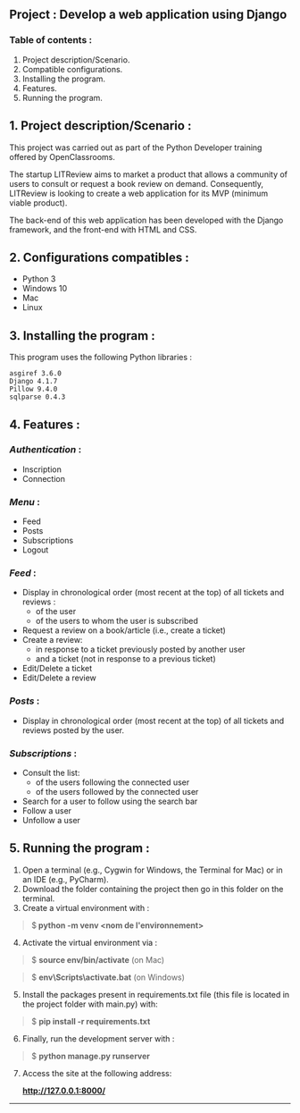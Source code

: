 ## Project : Develop a web application using Django

### Table of contents :
1. Project description/Scenario.
2. Compatible configurations.
3. Installing the program.
4. Features.
5. Running the program.

## 1. Project description/Scenario :

This project was carried out as part of the Python Developer training offered by OpenClassrooms.

The startup LITReview aims to market a product that allows a community of users to consult or 
request a book review on demand. Consequently, LITReview is looking to create a web application 
for its MVP (minimum viable product).

The back-end of this web application has been developed with the Django framework, 
and the front-end with HTML and CSS.

## 2. Configurations compatibles :

* Python 3
* Windows 10
* Mac
* Linux

## 3. Installing the program :
This program uses the following Python libraries :

```
asgiref 3.6.0
Django 4.1.7
Pillow 9.4.0
sqlparse 0.4.3
```

## 4. Features :

### *Authentication* : 
  * Inscription
  * Connection
### *Menu* : 
  * Feed
  * Posts 
  * Subscriptions
  * Logout
### *Feed* : 
  * Display in chronological order (most recent at the top) of all tickets and reviews :
    * of the user
    * of the users to whom the user is subscribed 
  * Request a review on a book/article (i.e., create a ticket)
  * Create a review:
    * in response to a ticket previously posted by another user
    * and a ticket (not in response to a previous ticket)
  * Edit/Delete a ticket
  * Edit/Delete a review
### *Posts* : 
  * Display in chronological order (most recent at the top) of all tickets and reviews posted
by the user.
### *Subscriptions* :
  * Consult the list:
    * of the users following the connected user
    * of the users followed by the connected user
  * Search for a user to follow using the search bar
  * Follow a user
  * Unfollow a user
 
    
## 5. Running the program :

1. Open a terminal (e.g., Cygwin for Windows, the Terminal for Mac) or in an IDE (e.g., PyCharm).
2. Download the folder containing the project then go in this folder on the terminal.
3. Create a virtual environment with :
  > $<b> python -m venv <nom de l'environnement></b> 
4. Activate the virtual environment via :
  > $ <b>source env/bin/activate</b>  (on Mac) 

  > $ <b>env\Scripts\activate.bat</b> (on Windows)
5. Install the packages present in requirements.txt file (this file is located in the project
folder with main.py) with:
  > $ <b>pip install -r requirements.txt</b> 
6. Finally, run the development server with :
> $ <b>python manage.py runserver</b>
7. Access the site at the following address:

      **http://127.0.0.1:8000/**
---